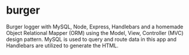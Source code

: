 # burger
Burger logger with MySQL, Node, Express, Handlebars and a homemade Object Relational Mapper (ORM) using the Model, View, Controller (MVC) design pattern.  MySQL is used to query and route data in this app and Handlebars are utilized to generate the HTML.
